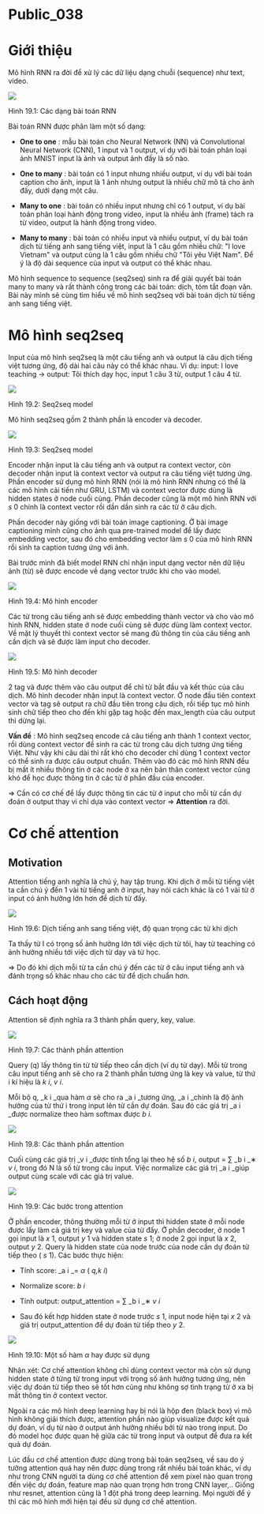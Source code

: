 # Public_038

# Giới thiệu

Mô hình RNN ra đời để xử lý các dữ liệu dạng chuỗi (sequence) như text, video.

![](images/image1.png)

Hình 19.1: Các dạng bài toán RNN

Bài toán RNN được phân làm một số dạng:

  * **One to one** : mẫu bài toán cho Neural Network (NN) và Convolutional Neural Network (CNN), 1 input và 1 output, ví dụ với bài toán phân loại ảnh MNIST input là ảnh và output ảnh đấy là số nào.

  * **One to many** : bài toán có 1 input nhưng nhiều output, ví dụ với bài toán caption cho ảnh, input là 1 ảnh nhưng output là nhiều chữ mô tả cho ảnh đấy, dưới dạng một câu.

  * **Many to one** : bài toán có nhiều input nhưng chỉ có 1 output, ví dụ bài toán phân loại hành động trong video, input là nhiều ảnh (frame) tách ra từ video, output là hành động trong video.

  * **Many to many** : bài toán có nhiều input và nhiều output, ví dụ bài toán dịch từ tiếng anh sang tiếng việt, input là 1 câu gồm nhiều chữ: "I love Vietnam" và output cũng là 1 câu gồm nhiều chữ "Tôi yêu Việt Nam". Để ý là độ dài sequence của input và output có thể khác nhau.


Mô hình sequence to sequence (seq2seq) sinh ra để giải quyết bài toán many to many và rất thành công trong các bài toán: dịch, tóm tắt đoạn văn. Bài này mình sẽ cùng tìm hiểu về mô hình seq2seq với bài toán dịch từ tiếng anh sang tiếng việt.

# Mô hình seq2seq

Input của mô hình seq2seq là một câu tiếng anh và output là câu dịch tiếng việt tương ứng, độ dài hai câu này có thể khác nhau. Ví dụ: input: I love teaching -> output: Tôi thích dạy học, input 1 câu 3 từ, output 1 câu 4 từ.

![](images/image2.png)

Hình 19.2: Seq2seq model

Mô hình seq2seq gồm 2 thành phần là encoder và decoder.

![](images/image3.png)

Hình 19.3: Seq2seq model

Encoder nhận input là câu tiếng anh và output ra context vector, còn decoder nhận input là context vector và output ra câu tiếng việt tương ứng. Phần encoder sử dụng mô hình RNN (nói là mô hình RNN nhưng có thể là các mô hình cải tiến như GRU, LSTM) và context vector được dùng là hidden states ở node cuối cùng. Phần decoder cũng là một mô hình RNN với _s_ 0 chính là context vector rồi dần dần sinh ra các từ ở câu dịch.

Phần decoder này giống với bài toán image captioning. Ở bài image captioning mình cũng cho ảnh qua pre-trained model để lấy được embedding vector, sau đó cho embedding vector làm _s_ 0 của mô hình RNN rồi sinh ta caption tương ứng với ảnh.

Bài trước mình đã biết model RNN chỉ nhận input dạng vector nên dữ liệu ảnh (từ) sẽ được encode về dạng vector trước khi cho vào model.

![](images/image4.png)

Hình 19.4: Mô hình encoder

Các từ trong câu tiếng anh sẽ được embedding thành vector và cho vào mô hình RNN, hidden state ở node cuối cùng sẽ được dùng làm context vector. Về mặt lý thuyết thì context vector sẽ mang đủ thông tin của câu tiếng anh cần dịch và sẽ được làm input cho decoder.

![](images/image5.png)

Hình 19.5: Mô hình decoder

2 tag <START> và <END> được thêm vào câu output để chỉ từ bắt đầu và kết thúc của câu dịch. Mô hình decoder nhận input là context vector. Ở node đầu tiên context vector và tag <START> sẽ output ra chữ đầu tiên trong câu dịch, rồi tiếp tục mô hình sinh chữ tiếp theo cho đến khi gặp tag <END> hoặc đến max_length của câu output thì dừng lại.

**Vấn đề** : Mô hình seq2seq encode cả câu tiếng anh thành 1 context vector, rồi dùng context vector để sinh ra các từ trong câu dịch tương ứng tiếng Việt. Như vậy khi câu dài thì rất khó cho decoder chỉ dùng 1 context vector có thể sinh ra được câu output chuẩn. Thêm vào đó các mô hình RNN đều bị mất ít nhiều thông tin ở các node ở xa nên bản thân context vector cũng khó để học được thông tin ở các từ ở phần đầu của encoder.

=> Cần có cơ chế để lấy được thông tin các từ ở input cho mỗi từ cần dự đoán ở output thay vì chỉ dựa vào context vector => **Attention** ra đời.

# Cơ chế attention

## Motivation

Attention tiếng anh nghĩa là chú ý, hay tập trung. Khi dịch ở mỗi từ tiếng việt ta cần chú ý đến 1 vài từ tiếng anh ở input, hay nói cách khác là có 1 vài từ ở input có ảnh hưởng lớn hơn để dịch từ đấy.

![](images/image6.png)

Hình 19.6: Dịch tiếng anh sang tiếng việt, độ quan trọng các từ khi dịch

Ta thấy từ I có trọng số ảnh hưởng lớn tới việc dịch từ tôi, hay từ teaching có ảnh hưởng nhiều tới việc dịch từ dạy và từ học.

=> Do đó khi dịch mỗi từ ta cần chú ý đến các từ ở câu input tiếng anh và đánh trọng số khác nhau cho các từ để dịch chuẩn hơn.

## Cách hoạt động

Attention sẽ định nghĩa ra 3 thành phần query, key, value.

![](images/image7.png)

Hình 19.7: Các thành phần attention

Query (q) lấy thông tin từ từ tiếp theo cần dịch (ví dụ từ dạy). Mỗi từ trong câu input tiếng anh sẽ cho ra 2 thành phần tương ứng là key và value, từ thứ i kí hiệu là _k i_, _v i_.

Mỗi bộ q, _k i _qua hàm _α_ sẽ cho ra _a i _tương ứng, _a i _chính là độ ảnh hưởng của từ thứ i trong input lên từ cần dự đoán. Sau đó các giá trị _a i _được normalize theo hàm softmax được _b i_.

![](images/image8.png)

Hình 19.8: Các thành phần attention

Cuối cùng các giá trị _v i _được tính tổng lại theo hệ số _b i_, output = ∑ _b i _∗ _v i_, trong đó N là số từ trong câu input. Việc normalize các giá trị _a i _giúp output cùng scale với các giá trị value.

![](images/image9.png)

Hình 19.9: Các bước trong attention

Ở phần encoder, thông thường mỗi từ ở input thì hidden state ở mỗi node được lấy làm cả giá trị key và value của từ đấy. Ở phần decoder, ở node 1 gọi input là _x_ 1, output _y_ 1 và hidden state _s_ 1; ở node 2 gọi input là _x_ 2, output _y_ 2. Query là hidden state của node trước của node cần dự đoán từ tiếp theo ( _s_ 1). Các bước thực hiện:

  * Tính score: _a i _= _α_ ( _q,k i_)

  * Normalize score: _b i_

  * Tính output: output_attention = ∑ _b i _∗ _v i_

  * Sau đó kết hợp hidden state ở node trước _s_ 1, input node hiện tại _x_ 2 và giá trị output_attention để dự đoán từ tiếp theo _y_ 2.


![](images/image10.png)

Hình 19.10: Một số hàm _α_ hay được sử dụng

Nhận xét: Cơ chế attention không chỉ dùng context vector mà còn sử dụng hidden state ở từng từ trong input với trọng số ảnh hưởng tương ứng, nên việc dự đoán từ tiếp theo sẽ tốt hơn cũng như không sợ tình trạng từ ở xa bị mất thông tin ở context vector.

Ngoài ra các mô hình deep learning hay bị nói là hộp đen (black box) vì mô hình không giải thích được, attention phần nào giúp visualize được kết quả dự đoán, ví dụ từ nào ở output ảnh hưởng nhiều bởi từ nào trong input. Do đó model học được quan hệ giữa các từ trong input và output để đưa ra kết quả dự đoán.

Lúc đầu cơ chế attention được dùng trong bài toán seq2seq, về sau do ý tưởng attention quá hay nên được dùng trong rất nhiều bài toán khác, ví dụ như trong CNN người ta dùng cơ chế attention để xem pixel nào quan trọng đến việc dự đoán, feature map nào quan trọng hơn trong CNN layer,.. Giống như resnet, attention cũng là 1 đột phá trong deep learning. Mọi người để ý thì các mô hình mới hiện tại đều sử dụng cơ chế attention.